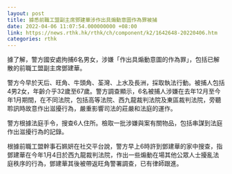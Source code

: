 ```yaml
---
layout: post
title: 據悉前職工盟副主席鄧建華涉作出具煽動意圖作為罪被捕
date: 2022-04-06 11:07:54.000000000 +08:00
link: https://news.rthk.hk/rthk/ch/component/k2/1642648-20220406.htm
categories: rthk
---
```


據了解，警方國安處拘捕6名男女，涉嫌「作出具煽動意圖的作為罪」，包括已解散的前職工盟副主席鄧建華。

警方今早於天后、旺角、牛頭角、荃灣、上水及長洲，採取執法行動。被捕人包括4男2女，年齡介乎32歲至67歲。警方調查顯示，6名被捕人涉嫌在去年12月至今年1月期間，在不同法院，包括高等法院、西九龍裁判法院及東區裁判法院，旁聽聆訊時故意作出滋擾行為，嚴重影響司法的莊嚴和法庭的運作。

警方根據法庭手令，搜查6人住所。檢取一批涉嫌與案有關物品，包括串謀到法庭作出滋擾行為的記錄。

根據前職工盟幹事石姵妍在社交平台說，警方早上6時許到鄧建華的家中搜查，指鄧建華在今年1月4日於西九龍裁判法院，作出一些煽動在場其他公眾人士擾亂法庭秩序的行為，鄧建華其後被帶返旺角警署調查，已有律師跟進。
